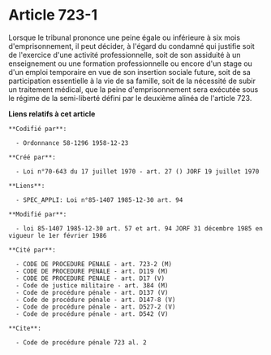 # Article 723-1

Lorsque le tribunal prononce une peine égale ou inférieure à six mois d'emprisonnement, il peut décider, à l'égard du
condamné qui justifie soit de l'exercice d'une activité professionnelle, soit de son assiduité à un enseignement ou une
formation professionnelle ou encore d'un stage ou d'un emploi temporaire en vue de son insertion sociale future, soit de sa
participation essentielle à la vie de sa famille, soit de la nécessité de subir un traitement médical, que la peine
d'emprisonnement sera exécutée sous le régime de la semi-liberté défini par le deuxième alinéa de l'article 723.

**Liens relatifs à cet article**

	**Codifié par**:

	  - Ordonnance 58-1296 1958-12-23

	**Créé par**:

	  - Loi n°70-643 du 17 juillet 1970 - art. 27 () JORF 19 juillet 1970

	**Liens**:

	  - SPEC_APPLI: Loi n°85-1407 1985-12-30 art. 94

	**Modifié par**:

	  - loi 85-1407 1985-12-30 art. 57 et art. 94 JORF 31 décembre 1985 en vigueur le 1er février 1986

	**Cité par**:

	  - CODE DE PROCEDURE PENALE - art. 723-2 (M)
	  - CODE DE PROCEDURE PENALE - art. D119 (M)
	  - CODE DE PROCEDURE PENALE - art. D17 (V)
	  - Code de justice militaire - art. 384 (M)
	  - Code de procédure pénale - art. D137 (V)
	  - Code de procédure pénale - art. D147-8 (V)
	  - Code de procédure pénale - art. D527-2 (V)
	  - Code de procédure pénale - art. D542 (V)

	**Cite**:

	  - Code de procédure pénale 723 al. 2

